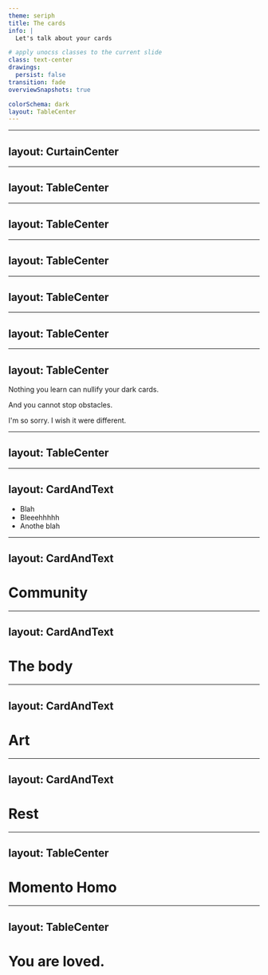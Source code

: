 ```yaml
---
theme: seriph
title: The cards
info: |
  Let's talk about your cards

# apply unocss classes to the current slide
class: text-center
drawings:
  persist: false
transition: fade
overviewSnapshots: true

colorSchema: dark
layout: TableCenter
---
```


<Cards />

<!-- I want to tell you a story -->

---
layout: CurtainCenter
---

<Card :animated="true" />

<!-- This is the story of you (flip card) and of me and of what it means to be alive and doing your best -->


---
layout: TableCenter
---

<FlowingCards />

<!-- You get delt cards -->
---
layout: TableCenter
---

<ThreeUp>
  <CardFront title="Chronic Depression" kind="dark" imageUrl="/dark-perfectionism.svg" :animated="false" />
  <v-click>
    <CardFront title="Perfectionism" kind="dark" imageUrl="/dark-depression.svg" :animated="false" />
  </v-click>
  <v-click>
    <CardFront title="Nuerodiversity" kind="dark" imageUrl="/dark-nuerodiversity.svg" :animated="false" />
  </v-click>
</ThreeUp>

---
layout: TableCenter
---

<ThreeUp>
  <CardFront title="Time of peace" kind="light" imageUrl="/light-blank.svg" :animated="false" />
  <v-click>
    <CardFront title="Strong Family" kind="light" imageUrl="/light-blank.svg" :animated="false" />
  </v-click>
  <v-click>
    <CardFront title="Health" kind="light" imageUrl="/light-blank.svg" :animated="false" />
  </v-click>
</ThreeUp>


---
layout: TableCenter
---

<ThreeUp>
  <CardFront title="Relationship Ending" kind="obstacle" imageUrl="/obstacle-blank.svg" :animated="false" />
  <v-click>
    <CardFront title="Career Changes" kind="obstacle" imageUrl="/obstacle-blank.svg" :animated="false" />
  </v-click>
  <v-click>
    <CardFront title="Identity Crisis" kind="obstacle" imageUrl="/obstacle-blank.svg" :animated="false" />
  </v-click>
</ThreeUp>



---
layout: TableCenter
---

<TheComputer />

---
layout: TableCenter
---

<p>Nothing you learn can <span class="cancel-wish">nullify</span> your dark cards.</p>

<p>And you <span class="cancel-wish">cannot stop</span> obstacles.</p>

<v-click>
<p class="im-sorry">I'm so sorry. I wish it were different.</p>
</v-click>

---
layout: TableCenter
---

<FiveCards />

<!---
With that said, I want to tell you about some of the light cards that I've learned, that help me.
-->


---
layout: CardAndText
---

<template v-slot:card>
  <CardFront title="Nature" imageUrl="/nature.svg" />
</template>

- Blah
- Bleeehhhhh
- Anothe blah

---
layout: CardAndText
---

<template v-slot:card>
  <CardFront title="Community" imageUrl="/community.svg" rotationAngle="3" />
</template>

# Community

---
layout: CardAndText
---

<template v-slot:card>
  <CardFront title="Vitality" imageUrl="/vitality.svg" rotationAngle="-4" />
</template>

# The body

---
layout: CardAndText
---

<template v-slot:card>
  <CardFront title="Art" imageUrl="/art.svg" rotationAngle="7" />
</template>

# Art

---
layout: CardAndText
---

<template v-slot:card>
  <CardFront title="Rest" imageUrl="/rest.svg" />
</template>

# Rest

---
layout: TableCenter
---

<h1 class="warning">
Momento Homo
</h1>

---
layout: TableCenter
---

<h1 class="loved">You are loved.</h1>

<Nametag />



